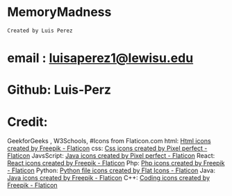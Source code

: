 # MemoryMadness
    Created by Luis Perez
# email : luisaperez1@lewisu.edu
# Github: Luis-Perz
# Credit: 
GeekforGeeks , W3Schools, 
#Icons from Flaticon.com
html: <a href="https://www.flaticon.com/free-icons/html" title="html icons">Html icons created by Freepik - Flaticon</a>
css: <a href="https://www.flaticon.com/free-icons/css" title="css icons">Css icons created by Pixel perfect - Flaticon</a>
JavsScript: <a href="https://www.flaticon.com/free-icons/java" title="java icons">Java icons created by Pixel perfect - Flaticon</a>
React: <a href="https://www.flaticon.com/free-icons/react" title="react icons">React icons created by Freepik - Flaticon</a>
Php: <a href="https://www.flaticon.com/free-icons/php" title="php icons">Php icons created by Freepik - Flaticon</a>
Python: <a href="https://www.flaticon.com/free-icons/python-file" title="python file icons">Python file icons created by Flat Icons - Flaticon</a>
Java: <a href="https://www.flaticon.com/free-icons/java" title="java icons">Java icons created by Freepik - Flaticon</a>
C++: <a href="https://www.flaticon.com/free-icons/coding" title="coding icons">Coding icons created by Freepik - Flaticon</a>